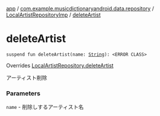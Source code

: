 [app](../../index.md) / [com.example.musicdictionaryandroid.data.repository](../index.md) / [LocalArtistRepositoryImp](index.md) / [deleteArtist](./delete-artist.md)

# deleteArtist

`suspend fun deleteArtist(name: `[`String`](https://kotlinlang.org/api/latest/jvm/stdlib/kotlin/-string/index.html)`): <ERROR CLASS>`

Overrides [LocalArtistRepository.deleteArtist](../-local-artist-repository/delete-artist.md)

アーティスト削除

### Parameters

`name` - 削除しするアーティスト名